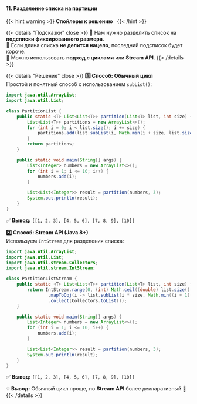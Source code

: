 #### 11. Разделение списка на партиции


{{< hint warning >}}
**Спойлеры к решению**  
{{< /hint >}}

{{< details "Подсказки" close >}}
🔹 Нам нужно разделить список на **подсписки фиксированного размера**.  
🔹 Если длина списка **не делится нацело**, последний подсписок будет короче.  
🔹 Можно использовать **подход с циклами** или **Stream API**.
{{< /details >}}

{{< details "Решение" close >}}
**1️⃣ Способ: Обычный цикл**  
Простой и понятный способ с использованием `subList()`:

```java
import java.util.ArrayList;
import java.util.List;

class PartitionList {
    public static <T> List<List<T>> partition(List<T> list, int size) {
        List<List<T>> partitions = new ArrayList<>();
        for (int i = 0; i < list.size(); i += size) {
            partitions.add(list.subList(i, Math.min(i + size, list.size())));
        }
        return partitions;
    }

    public static void main(String[] args) {
        List<Integer> numbers = new ArrayList<>();
        for (int i = 1; i <= 10; i++) {
            numbers.add(i);
        }

        List<List<Integer>> result = partition(numbers, 3);
        System.out.println(result);
    }
}
```

✅ **Вывод:** `[[1, 2, 3], [4, 5, 6], [7, 8, 9], [10]]`

**2️⃣ Способ: Stream API (Java 8+)**  
Используем `IntStream` для разделения списка:

```java
import java.util.ArrayList;
import java.util.List;
import java.util.stream.Collectors;
import java.util.stream.IntStream;

class PartitionListStream {
    public static <T> List<List<T>> partition(List<T> list, int size) {
        return IntStream.range(0, (int) Math.ceil((double) list.size() / size))
                .mapToObj(i -> list.subList(i * size, Math.min((i + 1) * size, list.size())))
                .collect(Collectors.toList());
    }

    public static void main(String[] args) {
        List<Integer> numbers = new ArrayList<>();
        for (int i = 1; i <= 10; i++) {
            numbers.add(i);
        }

        List<List<Integer>> result = partition(numbers, 3);
        System.out.println(result);
    }
}
```

✅ **Вывод:** `[[1, 2, 3], [4, 5, 6], [7, 8, 9], [10]]`

💡 **Вывод:** Обычный цикл проще, но **Stream API** более декларативный 🚀
{{< /details >}}
